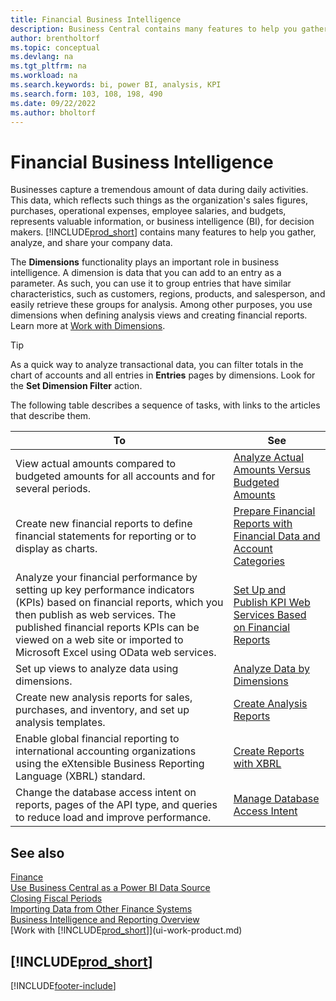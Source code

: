 ```yaml
---
title: Financial Business Intelligence
description: Business Central contains many features to help you gather, analyze, and share valuable company data for business intelligence and decision-making.
author: brentholtorf
ms.topic: conceptual
ms.devlang: na
ms.tgt_pltfrm: na
ms.workload: na
ms.search.keywords: bi, power BI, analysis, KPI
ms.search.form: 103, 108, 198, 490
ms.date: 09/22/2022
ms.author: bholtorf
---
```

# Financial Business Intelligence

Businesses capture a tremendous amount of data during daily activities. This data, which reflects such things as the organization's sales figures, purchases, operational expenses, employee salaries, and budgets, represents valuable information, or business intelligence (BI), for decision makers. [!INCLUDE[prod_short](includes/prod_short.md)] contains many features to help you gather, analyze, and share your company data.

The **Dimensions** functionality plays an important role in business intelligence. A dimension is data that you can add to an entry as a parameter. As such, you can use it to group entries that have similar characteristics, such as customers, regions, products, and salesperson, and easily retrieve these groups for analysis. Among other purposes, you use dimensions when defining analysis views and creating financial reports. Learn more at [Work with Dimensions](finance-dimensions.md).

> [!TIP]
> As a quick way to analyze transactional data, you can filter totals in the chart of accounts and all entries in **Entries** pages by dimensions. Look for the **Set Dimension Filter** action.  

The following table describes a sequence of tasks, with links to the articles that describe them.  

| To | See |
| --- | --- |
|View actual amounts compared to budgeted amounts for all accounts and for several periods.|[Analyze Actual Amounts Versus Budgeted Amounts](bi-how-analyze-actual-versus-budget.md)|
|Create new financial reports to define financial statements for reporting or to display as charts.|[Prepare Financial Reports with Financial Data and Account Categories](bi-how-work-account-schedule.md)|
|Analyze your financial performance by setting up key performance indicators (KPIs) based on financial reports, which you then publish as web services. The published financial reports KPIs can be viewed on a web site or imported to Microsoft Excel using OData web services.|[Set Up and Publish KPI Web Services Based on Financial Reports](bi-how-to-set-up-and-publish-kpi-web-services-based-on-account-schedules.md)|
|Set up views to analyze data using dimensions.|[Analyze Data by Dimensions](bi-how-analyze-data-dimension.md)|
|Create new analysis reports for sales, purchases, and inventory, and set up analysis templates.|[Create Analysis Reports](bi-how-create-analysis-views-reports.md)|
|Enable global financial reporting to international accounting organizations using the eXtensible Business Reporting Language (XBRL) standard.|[Create Reports with XBRL](bi-create-reports-with-xbrl.md)|
|Change the database access intent on reports, pages of the API type, and queries to reduce load and improve performance.|[Manage Database Access Intent](admin-data-access-intent.md)|

## See also

[Finance](finance.md)  
[Use Business Central as a Power BI Data Source](across-how-use-financials-data-source-powerbi.md)  
[Closing Fiscal Periods](year-close-years-periods.md)  
[Importing Data from Other Finance Systems](across-import-data-configuration-packages.md)  
[Business Intelligence and Reporting Overview](reports-bi-reporting.md)  
[Work with [!INCLUDE[prod_short](includes/prod_short.md)]](ui-work-product.md)  

## [!INCLUDE[prod_short](includes/free_trial_md.md)]  

[!INCLUDE[footer-include](includes/footer-banner.md)]
